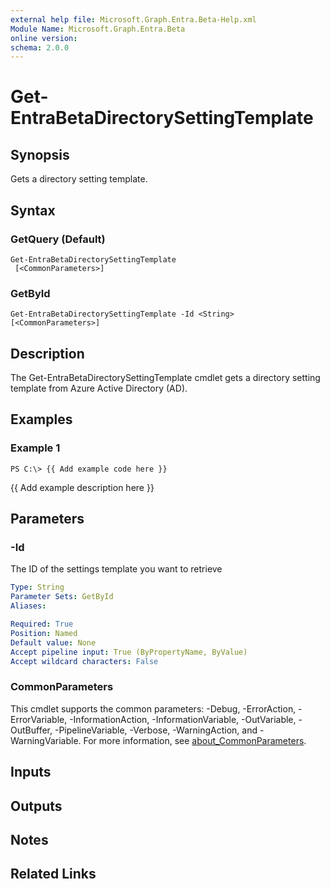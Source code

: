 ```yaml
---
external help file: Microsoft.Graph.Entra.Beta-Help.xml
Module Name: Microsoft.Graph.Entra.Beta
online version:
schema: 2.0.0
---
```


# Get-EntraBetaDirectorySettingTemplate

## Synopsis
Gets a directory setting template.

## Syntax

### GetQuery (Default)
```
Get-EntraBetaDirectorySettingTemplate 
 [<CommonParameters>]
```

### GetById
```
Get-EntraBetaDirectorySettingTemplate -Id <String> [<CommonParameters>]
```

## Description
The Get-EntraBetaDirectorySettingTemplate cmdlet gets a directory setting template from Azure Active Directory (AD).

## Examples

### Example 1
```
PS C:\> {{ Add example code here }}
```

{{ Add example description here }}

## Parameters



### -Id
The ID of the settings template you want to retrieve

```yaml
Type: String
Parameter Sets: GetById
Aliases:

Required: True
Position: Named
Default value: None
Accept pipeline input: True (ByPropertyName, ByValue)
Accept wildcard characters: False
```

### CommonParameters
This cmdlet supports the common parameters: -Debug, -ErrorAction, -ErrorVariable, -InformationAction, -InformationVariable, -OutVariable, -OutBuffer, -PipelineVariable, -Verbose, -WarningAction, and -WarningVariable. For more information, see [about_CommonParameters](https://go.microsoft.com/fwlink/?LinkID=113216).

## Inputs

## Outputs

## Notes

## Related Links
